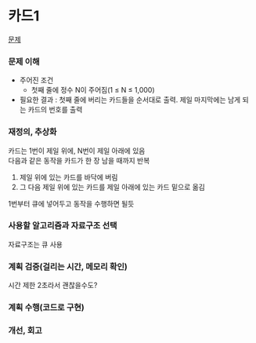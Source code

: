 # 카드1
[문제](https://www.acmicpc.net/problem/2161)

### 문제 이해
- 주어진 조건  
  - 첫째 줄에 정수 N이 주어짐(1 ≤ N ≤ 1,000)  
- 필요한 결과 : 첫째 줄에 버리는 카드들을 순서대로 출력. 제일 마지막에는 남게 되는 카드의 번호를 출력    

### 재정의, 추상화
카드는 1번이 제일 위에, N번이 제일 아래에 있음  
다음과 같은 동작을 카드가 한 장 남을 때까지 반복  
1. 제일 위에 있는 카드를 바닥에 버림  
2. 그 다음 제일 위에 있는 카드를 제일 아래에 있는 카드 밑으로 옮김  

1번부터 큐에 넣어두고 동작을 수행하면 될듯  

### 사용할 알고리즘과 자료구조 선택
자료구조는 큐 사용  

### 계획 검증(걸리는 시간, 메모리 확인)
시간 제한 2초라서 괜찮을수도?  

### 계획 수행(코드로 구현)

### 개선, 회고
